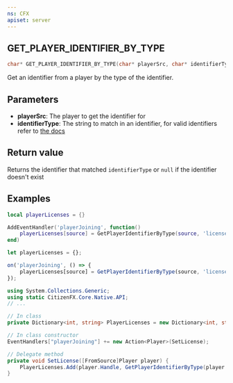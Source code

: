 ```yaml
---
ns: CFX
apiset: server
---
```

## GET_PLAYER_IDENTIFIER_BY_TYPE

```c
char* GET_PLAYER_IDENTIFIER_BY_TYPE(char* playerSrc, char* identifierType);
```

Get an identifier from a player by the type of the identifier.


## Parameters
- **playerSrc**: The player to get the identifier for
- **identifierType**: The string to match in an identifier, for valid identifiers refer to [the docs](https://docs.fivem.net/docs/scripting-reference/runtimes/lua/functions/GetPlayerIdentifiers/#license-types)

## Return value
Returns the identifier that matched `identifierType` or `null` if the identifier doesn't exist

## Examples

```lua
local playerLicenses = {}

AddEventHandler('playerJoining', function()
    playerLicenses[source] = GetPlayerIdentifierByType(source, 'license')
end)
```

```js
let playerLicenses = {};

on('playerJoining', () => {
    playerLicenses[source] = GetPlayerIdentifierByType(source, 'license');
});
```

```cs
using System.Collections.Generic;
using static CitizenFX.Core.Native.API;
// ...

// In class
private Dictionary<int, string> PlayerLicenses = new Dictionary<int, string>();

// In class constructor
EventHandlers["playerJoining"] += new Action<Player>(SetLicense);

// Delegate method
private void SetLicense([FromSource]Player player) {
    PlayerLicenses.Add(player.Handle, GetPlayerIdentifierByType(player.Handle, "license"));
}
```
